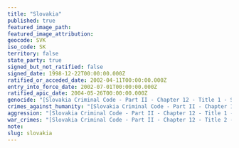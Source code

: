 ```yaml
---
title: "Slovakia"
published: true
featured_image_path:
featured_image_attribution:
geocode: SVK
iso_code: SK
territory: false
state_party: true
signed_but_not_ratified: false
signed_date: 1998-12-22T00:00:00.000Z
ratified_or_acceded_date: 2002-04-11T00:00:00.000Z
entry_into_force_date: 2002-07-01T00:00:00.000Z
ratified_apic_date: 2004-05-26T00:00:00.000Z
genocide: "[Slovakia Criminal Code - Part II - Chapter 12 - Title 1 - Section 418](https://iccdb.hrlc.net/data/doc/458/keyword/46/)"
crimes_against_humanity: "[Slovakia Criminal Code - Part II - Chapter 12 - Title 2 - Section 432](https://iccdb.hrlc.net/data/doc/458/keyword/13/)"
aggression: "[Slovakia Criminal Code - Part II - Chapter 12 - Title 1 - Section 417](https://iccdb.hrlc.net/data/doc/458/keyword/1/)"
war_crimes: "[Slovakia Criminal Code - Part II - Chapter 12 - Title 2 - Sections 426-428, 431-435](https://iccdb.hrlc.net/data/doc/458/keyword/145/)"
note:
slug: slovakia
---
```

